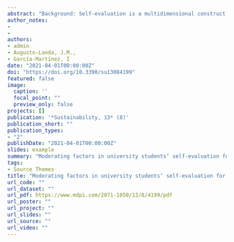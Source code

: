 ```yaml
---
abstract: "Background: Self-evaluation is a multidimensional construct that has raised increasing interest within educational research at different educational stages. Different studies have pointed out the important role that Student Self-Assessment plays in improving student learning and ensuring the sustainability in instructional and evaluation processes. Method: The aim of this study with 630 university students is to analyze how engagement profiles and study strategies (measured by questionnaire) can predict the accuracy of students’ self-assessment of their achievements. For this purpose, the UWE-9 questionnaire was used to evaluate engagement, the Study Techniques Questionnaire scale to measure study strategies and a content-based test to evaluate performance, along with a self-assessment test in which the student had to estimate the level of achievement obtained in the content-based test, once the test had been completed. Results: The results show that both the academic engagement and the study strategies undertaken by students can be important factors that may influence different aspects of learning in the educational context. Students with higher performance and more engagement tend to show greater skills with student self-assessment (SSA) and students with better study habits tend to have better scores, greater confidence in the SSAs delivered and better skills for self-assessment. Conclusions: Findings suggests that providing opportunities for students to have a greater involvement in the construction of their learning and in its evaluation raises positive attitudes, which results in increased performance in order to achieve greater sustainability in the learning process assessment."
author_notes:
- 
- 
authors:
- admin
- Augusto-Landa, J.M., 
- García-Martínez, I
date: "2021-04-01T00:00:00Z"
doi: "https://doi.org/10.3390/su13084199"
featured: false
image:
  caption: '' 
  focal_point: ""
  preview_only: false
projects: []
publication: '*Sustainability, 13* (8)'
publication_short: ""
publication_types:
- "2"
publishDate: "2021-04-01T00:00:00Z"
slides: example
summary: "Moderating factors in university students’ self-evaluation for sustainability"
tags:
- Source Themes
title: "Moderating factors in university students’ self-evaluation for sustainability"
url_code: ""
url_dataset: ""
url_pdf: https://www.mdpi.com/2071-1050/13/8/4199/pdf
url_poster: ""
url_project: ""
url_slides: ""
url_source: ""
url_video: ""
---
```

